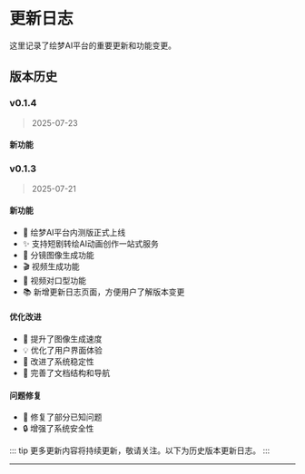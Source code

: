 # 更新日志

这里记录了绘梦AI平台的重要更新和功能变更。

## 版本历史

### v0.1.4

> 2025-07-23

#### 新功能



### v0.1.3

> 2025-07-21

#### 新功能

- 🎉 绘梦AI平台内测版正式上线
- ✨ 支持短剧转绘AI动画创作一站式服务
- 🎨 分镜图像生成功能
- 🎬 视频生成功能
- 💬 视频对口型功能
- 📚 新增更新日志页面，方便用户了解版本变更

#### 优化改进

- 🚀 提升了图像生成速度
- 💡 优化了用户界面体验
- 🔧 改进了系统稳定性
- 📖 完善了文档结构和导航

#### 问题修复

- 🐛 修复了部分已知问题
- 🔒 增强了系统安全性

::: tip
更多更新内容将持续更新，敬请关注。以下为历史版本更新日志。
:::

---
